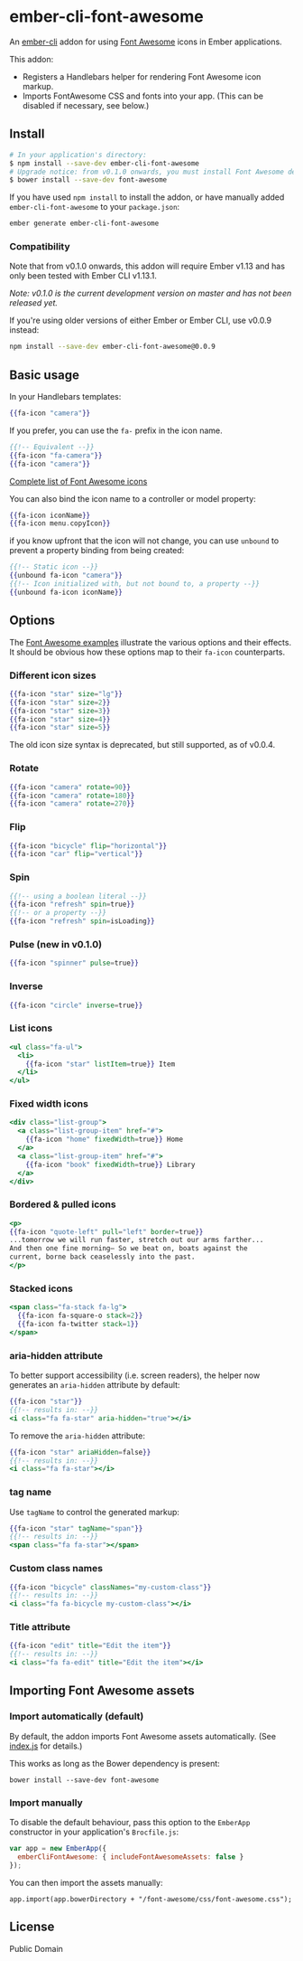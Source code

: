 # ember-cli-font-awesome

An [ember-cli](http://www.ember-cli.com) addon for using [Font Awesome](http://fortawesome.github.io/Font-Awesome/) icons in Ember applications.

This addon:

* Registers a Handlebars helper for rendering Font Awesome icon markup.
* Imports FontAwesome CSS and fonts into your app. (This can be disabled if necessary, see below.)

## Install

```bash
# In your application's directory:
$ npm install --save-dev ember-cli-font-awesome
# Upgrade notice: from v0.1.0 onwards, you must install Font Awesome dependency manually.
$ bower install --save-dev font-awesome
```

If you have used `npm install` to install the addon, or have manually added
`ember-cli-font-awesome` to your `package.json`:

```bash
ember generate ember-cli-font-awesome
```

### Compatibility

Note that from v0.1.0 onwards, this addon will require Ember v1.13 and has only been tested with Ember CLI v1.13.1.

*Note: v0.1.0 is the current development version on master and has not been released yet.*

If you're using older versions of either Ember or Ember CLI, use v0.0.9 instead:

```bash
npm install --save-dev ember-cli-font-awesome@0.0.9
```

## Basic usage

In your Handlebars templates:

```hbs
{{fa-icon "camera"}}
```

If you prefer, you can use the `fa-` prefix in the icon name.

```hbs
{{!-- Equivalent --}}
{{fa-icon "fa-camera"}}
{{fa-icon "camera"}}
```

[Complete list of Font Awesome icons](http://fortawesome.github.io/Font-Awesome/icons/)

You can also bind the icon name to a controller or model property:

```hbs
{{fa-icon iconName}}
{{fa-icon menu.copyIcon}}
```

if you know upfront that the icon will not change, you can use `unbound` to prevent a property binding from being created:

```hbs
{{!-- Static icon --}}
{{unbound fa-icon "camera"}}
{{!-- Icon initialized with, but not bound to, a property --}}
{{unbound fa-icon iconName}}
```

## Options

The [Font Awesome examples](http://fortawesome.github.io/Font-Awesome/examples/) illustrate the various options and their effects. It should be obvious how these options map to their `fa-icon` counterparts.

### Different icon sizes

```hbs
{{fa-icon "star" size="lg"}}
{{fa-icon "star" size=2}}
{{fa-icon "star" size=3}}
{{fa-icon "star" size=4}}
{{fa-icon "star" size=5}}
```

The old icon size syntax is deprecated, but still supported, as of v0.0.4.

### Rotate

```hbs
{{fa-icon "camera" rotate=90}}
{{fa-icon "camera" rotate=180}}
{{fa-icon "camera" rotate=270}}
```

### Flip

```hbs
{{fa-icon "bicycle" flip="horizontal"}}
{{fa-icon "car" flip="vertical"}}
```

### Spin

```hbs
{{!-- using a boolean literal --}}
{{fa-icon "refresh" spin=true}}
{{!-- or a property --}}
{{fa-icon "refresh" spin=isLoading}}
```

### Pulse (new in v0.1.0)

```hbs
{{fa-icon "spinner" pulse=true}}
```

### Inverse

```hbs
{{fa-icon "circle" inverse=true}}
```

### List icons

```hbs
<ul class="fa-ul">
  <li>
    {{fa-icon "star" listItem=true}} Item
  </li>
</ul>
```

### Fixed width icons

```hbs
<div class="list-group">
  <a class="list-group-item" href="#">
    {{fa-icon "home" fixedWidth=true}} Home
  </a>
  <a class="list-group-item" href="#">
    {{fa-icon "book" fixedWidth=true}} Library
  </a>
</div>
```

### Bordered & pulled icons

```hbs
<p>
{{fa-icon "quote-left" pull="left" border=true}}
...tomorrow we will run faster, stretch out our arms farther...
And then one fine morning— So we beat on, boats against the
current, borne back ceaselessly into the past.
</p>
```

### Stacked icons

```hbs
<span class="fa-stack fa-lg">
  {{fa-icon fa-square-o stack=2}}
  {{fa-icon fa-twitter stack=1}}
</span>
```

### aria-hidden attribute

To better support accessibility (i.e. screen readers), the helper now generates an `aria-hidden` attribute by default:

```hbs
{{fa-icon "star"}}
{{!-- results in: --}}
<i class="fa fa-star" aria-hidden="true"></i>
```

To remove the `aria-hidden` attribute:

```hbs
{{fa-icon "star" ariaHidden=false}}
{{!-- results in: --}}
<i class="fa fa-star"></i>
```

### tag name

Use `tagName` to control the generated markup:

```hbs
{{fa-icon "star" tagName="span"}}
{{!-- results in: --}}
<span class="fa fa-star"></span>
```

### Custom class names

```hbs
{{fa-icon "bicycle" classNames="my-custom-class"}}
{{!-- results in: --}}
<i class="fa fa-bicycle my-custom-class"></i>
```

### Title attribute

```hbs
{{fa-icon "edit" title="Edit the item"}}
{{!-- results in: --}}
<i class="fa fa-edit" title="Edit the item"></i>
```

## Importing Font Awesome assets

### Import automatically (default)

By default, the addon imports Font Awesome assets automatically. (See [index.js](index.js) for details.)

This works as long as the Bower dependency is present:

```
bower install --save-dev font-awesome
```

### Import manually

To disable the default behaviour, pass this option to the `EmberApp` constructor in your application's `Brocfile.js`:

```js
var app = new EmberApp({
  emberCliFontAwesome: { includeFontAwesomeAssets: false }
});
```

You can then import the assets manually:

```
app.import(app.bowerDirectory + "/font-awesome/css/font-awesome.css");
```

## License

Public Domain
